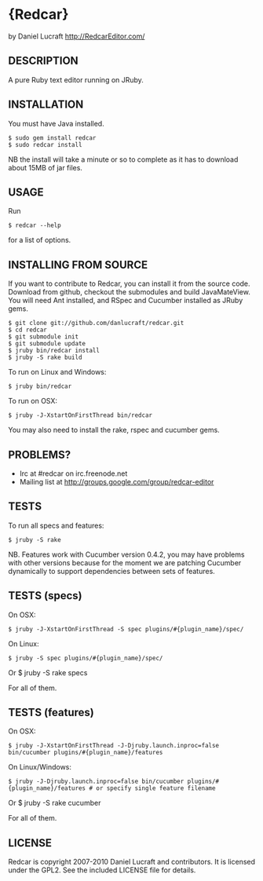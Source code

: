 
{Redcar}
========

by Daniel Lucraft
http://RedcarEditor.com/

## DESCRIPTION

A pure Ruby text editor running on JRuby. 

## INSTALLATION

You must have Java installed. 

    $ sudo gem install redcar
    $ sudo redcar install
    
NB the install will take a minute or so to complete as it has to download about
15MB of jar files.

## USAGE

Run 

    $ redcar --help
    
for a list of options.

## INSTALLING FROM SOURCE

If you want to contribute to Redcar, you can install it from the source code.
Download from github, checkout the submodules and build JavaMateView. You will need Ant 
installed, and RSpec and Cucumber installed as JRuby gems.

    $ git clone git://github.com/danlucraft/redcar.git
    $ cd redcar
    $ git submodule init
    $ git submodule update
    $ jruby bin/redcar install
    $ jruby -S rake build

To run on Linux and Windows:

    $ jruby bin/redcar

To run on OSX:

    $ jruby -J-XstartOnFirstThread bin/redcar        

You may also need to install the rake, rspec and cucumber gems.

## PROBLEMS?

* Irc at #redcar on irc.freenode.net
* Mailing list at http://groups.google.com/group/redcar-editor

## TESTS

To run all specs and features:

    $ jruby -S rake

NB. Features work with Cucumber version 0.4.2, you may have problems with other versions because for the moment we are patching Cucumber dynamically to support dependencies between sets of features.

## TESTS (specs)

On OSX:

    $ jruby -J-XstartOnFirstThread -S spec plugins/#{plugin_name}/spec/

On Linux:

    $ jruby -S spec plugins/#{plugin_name}/spec/

Or $ jruby -S rake specs

For all of them.
  
## TESTS (features)

On OSX:

    $ jruby -J-XstartOnFirstThread -J-Djruby.launch.inproc=false bin/cucumber plugins/#{plugin_name}/features

On Linux/Windows:

    $ jruby -J-Djruby.launch.inproc=false bin/cucumber plugins/#{plugin_name}/features # or specify single feature filename

Or $ jruby -S rake cucumber

For all of them.

## LICENSE

Redcar is copyright 2007-2010 Daniel Lucraft and contributors. 
It is licensed under the GPL2. See the included LICENSE file for details.

